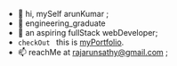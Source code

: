 - 👋 hi, mySelf arunKumar ;
- 👀 engineering_graduate 
- 🌱 an aspiring fullStack webDeveloper;
-  `checkOut ` this is  <a rel=”noreferrer” href="https://aruns-portfolio.netlify.app" target="_blank"> myPortfolio</a>.
- 📫 reachMe at rajarunsathy@gmail.com ;

<!---
arunn911/arunn911 is a ✨ special ✨ repository because its `README.md` (this file) appears on your GitHub profile.
You can click the Preview link to take a look at your changes.
--->
